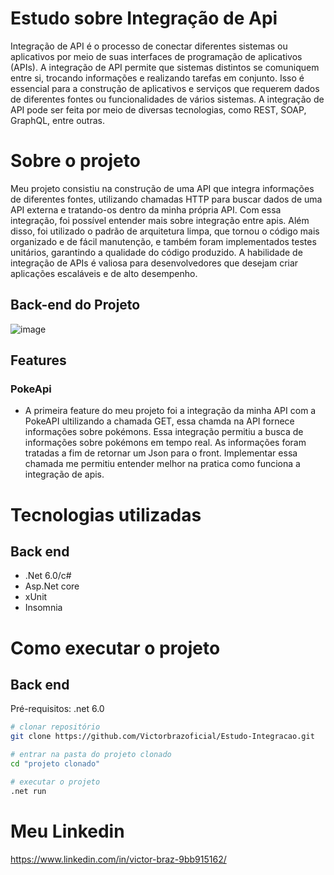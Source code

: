 # Estudo sobre Integração de Api
Integração de API é o processo de conectar diferentes sistemas ou aplicativos por meio de suas interfaces de programação de aplicativos (APIs). A integração de API permite que sistemas distintos se comuniquem entre si, trocando informações e realizando tarefas em conjunto. Isso é essencial para a construção de aplicativos e serviços que requerem dados de diferentes fontes ou funcionalidades de vários sistemas. A integração de API pode ser feita por meio de diversas tecnologias, como REST, SOAP, GraphQL, entre outras.

# Sobre o projeto

Meu projeto consistiu na construção de uma API que integra informações de diferentes fontes, utilizando chamadas HTTP para buscar dados de uma API externa e tratando-os dentro da minha própria API. Com essa integração, foi possível entender mais sobre integração entre apis.  Além disso, foi utilizado o padrão de arquitetura limpa, que tornou o código mais organizado e de fácil manutenção, e também foram implementados testes unitários, garantindo a qualidade do código produzido. A habilidade de integração de APIs é valiosa para desenvolvedores que desejam criar aplicações escaláveis e de alto desempenho.

## Back-end do Projeto
![image](https://user-images.githubusercontent.com/87781300/235469095-6772f5cd-52fc-4039-9986-eadbb7db0431.png)

## Features
### PokeApi
- A primeira feature do meu projeto foi a integração da minha API com a PokeAPI ultilizando a chamada GET, essa chamda na API fornece informações sobre pokémons. Essa integração permitiu a busca de informações sobre pokémons em tempo real. As informações foram tratadas a fim de retornar um Json para o front. Implementar essa chamada me permitiu entender melhor na pratica como funciona a integração de apis.

# Tecnologias utilizadas
## Back end
- .Net 6.0/c#
- Asp.Net core
- xUnit
- Insomnia
# Como executar o projeto

## Back end
Pré-requisitos: .net 6.0

```bash
# clonar repositório
git clone https://github.com/Victorbrazoficial/Estudo-Integracao.git

# entrar na pasta do projeto clonado
cd "projeto clonado"

# executar o projeto
.net run
```

# Meu Linkedin

https://www.linkedin.com/in/victor-braz-9bb915162/

